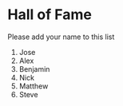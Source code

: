 # Hall of Fame
Please add your name to this list

1. Jose
2. Alex
3. Benjamin
4. Nick
5. Matthew
6. Steve
